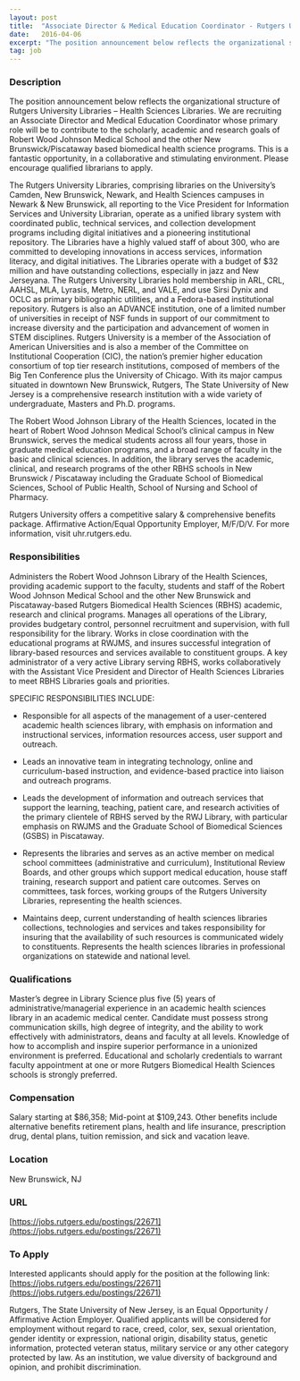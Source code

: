 ```yaml
---
layout: post
title:  "Associate Director & Medical Education Coordinator - Rutgers University"
date:   2016-04-06
excerpt: "The position announcement below reflects the organizational structure of Rutgers University Libraries – Health Sciences Libraries. We are recruiting an Associate Director and Medical Education Coordinator whose primary role will be to contribute to the scholarly, academic and research goals of Robert Wood Johnson Medical School and the other New..."
tag: job
---
```


### Description   

The position announcement below reflects the organizational structure of Rutgers University Libraries – Health Sciences Libraries.  We are recruiting an Associate Director and Medical Education Coordinator whose primary role will be to contribute to the scholarly, academic and research goals of Robert Wood Johnson Medical School and the other New Brunswick/Piscataway based biomedical health science programs.    This is a fantastic opportunity, in a collaborative and stimulating environment.  Please encourage qualified librarians to apply.

The Rutgers University Libraries, comprising libraries on the University’s Camden, New Brunswick, Newark, and Health Sciences campuses in Newark & New Brunswick, all reporting to the Vice President for Information Services and University Librarian, operate as a unified library system with coordinated public, technical services, and collection development programs including digital initiatives and a pioneering institutional repository. The Libraries have a highly valued staff of about 300, who are committed to developing innovations in access services, information literacy, and digital initiatives. The Libraries operate with a budget of $32 million and have outstanding collections, especially in jazz and New Jerseyana. The Rutgers University Libraries hold membership in ARL, CRL, AAHSL, MLA, Lyrasis, Metro, NERL, and VALE, and use Sirsi Dynix and OCLC as primary bibliographic utilities, and a Fedora-based institutional repository. Rutgers is also an ADVANCE institution, one of a limited number of universities in receipt of NSF funds in support of our commitment to increase diversity and the participation and advancement of women in STEM disciplines. Rutgers University is a member of the Association of American Universities and is also a member of the Committee on Institutional Cooperation (CIC), the nation’s premier higher education consortium of top tier research institutions, composed of members of the Big Ten Conference plus the University of Chicago. With its major campus situated in downtown New Brunswick, Rutgers, The State University of New Jersey is a comprehensive research institution with a wide variety of undergraduate, Masters and Ph.D. programs.

The Robert Wood Johnson Library of the Health Sciences, located in the heart of Robert Wood Johnson Medical School’s clinical campus in New Brunswick, serves the medical students across all four years, those in graduate medical education programs, and a broad range of faculty in the basic and clinical sciences. In addition, the library serves the academic, clinical, and research programs of the other RBHS schools in New Brunswick / Piscataway including the Graduate School of Biomedical Sciences, School of Public Health, School of Nursing and School of Pharmacy.

Rutgers University offers a competitive salary & comprehensive benefits package. Affirmative Action/Equal Opportunity Employer, M/F/D/V. For more information, visit uhr.rutgers.edu.


### Responsibilities   

Administers the Robert Wood Johnson Library of the Health Sciences, providing academic support to the faculty, students and staff of the Robert Wood Johnson Medical School and the other New Brunswick and Piscataway-based Rutgers Biomedical Health Sciences (RBHS) academic, research and clinical programs. Manages all operations of the Library, provides budgetary control, personnel recruitment and supervision, with full responsibility for the library. Works in close coordination with the educational programs at RWJMS, and insures successful integration of library-based resources and services available to constituent groups. A key administrator of a very active Library serving RBHS, works collaboratively with the Assistant Vice President and Director of Health Sciences Libraries to meet RBHS Libraries goals and priorities.

SPECIFIC RESPONSIBILITIES INCLUDE:

* Responsible for all aspects of the management of a user-centered academic health sciences library, with emphasis on information and instructional services, information resources access, user support and outreach.

* Leads an innovative team in integrating technology, online and curriculum-based instruction, and evidence-based practice into liaison and outreach programs.

* Leads the development of information and outreach services that support the learning, teaching, patient care, and research activities of the primary clientele of RBHS served by the RWJ Library, with particular emphasis on RWJMS and the Graduate School of Biomedical Sciences (GSBS) in Piscataway.

* Represents the libraries and serves as an active member on medical school committees (administrative and curriculum), Institutional Review Boards, and other groups which support medical education, house staff training, research support and patient care outcomes. Serves on committees, task forces, working groups of the Rutgers University Libraries, representing the health sciences.

* Maintains deep, current understanding of health sciences libraries collections, technologies and services and takes responsibility for insuring that the availability of such resources is communicated widely to constituents. Represents the health sciences libraries in professional organizations on statewide and national level.



### Qualifications   

Master’s degree in Library Science plus five (5) years of administrative/managerial experience in an academic health sciences library in an academic medical center. Candidate must possess strong communication skills, high degree of integrity, and the ability to work effectively with administrators, deans and faculty at all levels. Knowledge of how to accomplish and inspire superior performance in a unionized environment is preferred. Educational and scholarly credentials to warrant faculty appointment at one or more Rutgers Biomedical Health Sciences schools is strongly preferred.


### Compensation   

Salary starting at $86,358; Mid-point at $109,243. Other benefits include alternative benefits retirement plans, health and life insurance, prescription drug, dental plans, tuition remission, and sick and vacation leave.


### Location   

New Brunswick, NJ


### URL   

 [https://jobs.rutgers.edu/postings/22671](https://jobs.rutgers.edu/postings/22671)

### To Apply   

Interested applicants should apply for the position at the following link:  [https://jobs.rutgers.edu/postings/22671](https://jobs.rutgers.edu/postings/22671)

Rutgers, The State University of New Jersey, is an Equal Opportunity / Affirmative Action Employer. Qualified applicants will be considered for employment without regard to race, creed, color, sex, sexual orientation, gender identity or expression, national origin, disability status, genetic information, protected veteran status, military service or any other category protected by law. As an institution, we value diversity of background and opinion, and prohibit discrimination.





